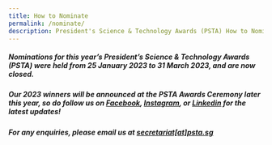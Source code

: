 ```yaml
---
title: How to Nominate
permalink: /nominate/
description: President's Science & Technology Awards (PSTA) How to Nominate
---
```

##### Nominations for this year’s President’s Science &amp; Technology Awards (PSTA) were held from 25 January 2023 to 31 March 2023, and are now closed. 
##### Our 2023 winners will be announced at the PSTA Awards Ceremony later this year, so do follow us on [Facebook](https://www.facebook.com/NRF.Singapore/), [Instagram](https://instagram.com/nrfsg), or [Linkedin](https://www.linkedin.com/company/nrfsg/) for the latest updates!
##### For any enquiries, please email us at <u>secretariat[at]psta.sg</u>